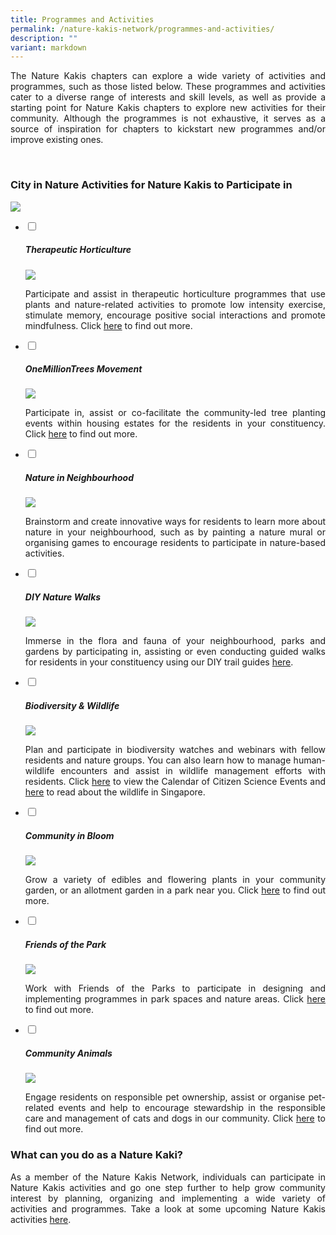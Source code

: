```yaml
---
title: Programmes and Activities
permalink: /nature-kakis-network/programmes-and-activities/
description: ""
variant: markdown
---
```

<section>
	<p align="justify">The Nature Kakis chapters can explore a wide variety of activities and programmes, such as those listed below. These programmes and activities cater to a diverse range of interests and skill levels, as well as provide a starting point for Nature Kakis chapters to explore new activities for their community. Although the programmes is not exhaustive, it serves as a source of inspiration for chapters to kickstart new programmes and/or improve existing ones. </p>	<br>
</section>

<section>
<h3 class="w3-border-bottom w3-border-light-grey w3-padding-16">City in Nature Activities for Nature Kakis to Participate in</h3>
<a href="https://go.gov.sg/naturekakisbrochure"><img src="/images/nature%20kakis_brochure_newpic.png"></a>
	<ul class="jekyllcodex_accordion">
		<li><input type="checkbox" id="accordion1">
			<label for="accordion1"><h5>Therapeutic Horticulture</h5></label><div>
			<img align="top" src="/images/TH%20Activities/theraputic_horticulture_activity1theraputic_horticulture_activity1.png">
			<p align="justify">Participate and assist in therapeutic horticulture programmes that use plants and nature-related activities to promote low intensity exercise, stimulate memory, encourage positive social interactions and promote mindfulness. Click <a href="https://www.nparks.gov.sg/gardens-parks-and-nature/therapeutic-gardens/therapeutic-horticulture-programmes">here</a> to find out more.<br></p>
		</div></li>
		<li><input type="checkbox" id="accordion2">
			<label for="accordion2"><h5>OneMillionTrees Movement</h5></label><div>
			<img align="top" src="/images/OMT/omt%20image.png">
			<p align="justify">Participate in, assist or co-facilitate the community-led tree planting events within housing estates for the residents in your constituency. Click <a href="https://www.nparks.gov.sg/treessg/one-million-trees-movement/about-the-movement">here</a> to find out more.</p>
		</div></li>
		<li><input type="checkbox" id="accordion3">
			<label for="accordion3"><h5>Nature in Neighbourhood</h5></label><div>
			<img align="top" src="/images/Nature%20in%20neighborhood/artmural2.PNG">
			<p align="justify">Brainstorm and create innovative ways for residents to learn more about nature in your neighbourhood, such as by painting a nature mural or organising games to encourage residents to participate in nature-based activities.</p>
		</div></li>
		<li><input type="checkbox" id="accordion4">
			<label for="accordion4"><h5>DIY Nature Walks</h5></label><div>
			<img align="top" src="/images/DIY%20Nature%20walks/naturewalk%20chek%20jawa.PNG">
			<p align="justify">Immerse in the flora and fauna of your neighbourhood, parks and gardens by participating in, assisting or even conducting guided walks for residents in your constituency using our DIY trail guides <a href="https://www.nparks.gov.sg/activities/walks-and-tours/going-on-a-diy-walk">here</a>.</p>
		</div></li>
		<li><input type="checkbox" id="accordion5">
			<label for="accordion5"><h5>Biodiversity &amp; Wildlife</h5></label><div>
			<img align="top" src="/images/BioD%20&amp;%20wildlife/biod%20and%20wld.png">
			<p align="justify">Plan and participate in biodiversity watches and webinars with fellow residents and nature groups. You can also learn how to manage human-wildlife encounters and assist in wildlife management efforts with residents. Click <a href="https://www.nparks.gov.sg/biodiversity/community-in-nature-initiative/citizen-science-programmes">here</a> to view the Calendar of Citizen Science Events and <a href="https://www.nparks.gov.sg/biodiversity/wildlife-in-singapore">here</a> to read about the wildlife in Singapore.</p>
		</div></li>
		<li><input type="checkbox" id="accordion6">
			<label for="accordion6"><h5>Community in Bloom</h5></label><div>
			<img align="top" src="/images/CIB/community%20garden%20at%20spectra%20secondary%20school.jpg">
			<p align="justify">Grow a variety of edibles and flowering plants in your community garden, or an allotment garden in a park near you. Click <a href="https://gardeningsg.nparks.gov.sg/get-involved/community-gardens/">here</a> to find out more.</p>
		</div></li>
		<li><input type="checkbox" id="accordion7">
			<label for="accordion7"><h5>Friends of the Park</h5></label><div>
			<img align="top" src="/images/FOTP/aywi5915.JPG">
			<p align="justify">Work with Friends of the Parks to participate in designing and implementing programmes in park spaces and nature areas. Click <a href="https://fotp.nparks.gov.sg/">here</a> to find out more.</p>
		</div></li>
		<li><input type="checkbox" id="accordion8">
			<label for="accordion8"><h5>Community Animals</h5></label><div>
			<img align="top" src="/images/Community%20animals/cam2dog.jpg">
			<p align="justify">Engage residents on responsible pet ownership, assist or organise pet-related events and help to encourage stewardship in the responsible care and management of cats and dogs in our community. Click <a href="https://www.nparks.gov.sg/avs/animals/animal-management/living-with-community-animals-in-your-neighbourhood/meeting-free-roaming-dogs">here</a> to find out more.</p>
		</div></li>
	</ul>
</section>	
	
<section>
<h3>What can you do as a Nature Kaki?</h3>	
<p align="justify">As a member of the Nature Kakis Network, individuals can participate in Nature Kakis activities and go one step further to help grow community interest by planning, organizing and implementing a wide variety of activities and programmes. Take a look at some upcoming Nature Kakis activities <a href="/join-our-activities/">here</a>.</p></section>